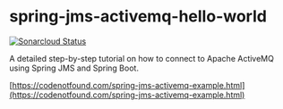 # spring-jms-activemq-hello-world

[![Sonarcloud Status](https://sonarcloud.io/api/project_badges/measure?project=com.codenotfound%3Aspring-jms-activemq-hello-world&metric=alert_status)](https://sonarcloud.io/dashboard?id=com.codenotfound%3Aspring-jms-activemq-hello-world)

A detailed step-by-step tutorial on how to connect to Apache ActiveMQ using Spring JMS and Spring Boot.

[https://codenotfound.com/spring-jms-activemq-example.html](https://codenotfound.com/spring-jms-activemq-example.html)
